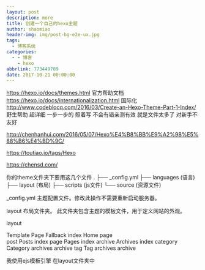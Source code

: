 ```yaml
---
layout: post
description: more
title: 创建一个自己的hexo主题
author: shaomiao
header-img: img/post-bg-e2e-ux.jpg
tags:
  - 博客系统
categories:
  - - 博客
    - hexo
abbrlink: 773449789
date: 2017-10-21 00:00:00
---
```

https://hexo.io/docs/themes.html
官方帮助文档
https://hexo.io/docs/internationalization.html
国际化
http://www.codeblocq.com/2016/03/Create-an-Hexo-Theme-Part-1-Index/
野生帮助 超详细 一步一步的 照着写 不会有错亲测有效  就是文件太多了 对新手不友好

http://chenhanhui.com/2016/05/07/Hexo%E4%B8%BB%E9%A2%98%E5%88%B6%E4%BD%9C/

https://toutiao.io/tags/Hexo

https://chensd.com/

你的theme文件夹下要用这几个文件
.
├── _config.yml
├── languages  (语言)
├── layout  (布局)
├── scripts (js文件)
└── source (资源文件)

_config.yml
主题配置文件。修改此操作不需要重新启动服务器。

layout
布局文件夹。
此文件夹包含主题的模板文件，用于定义网站的外观。

layout

Template	Page	Fallback
index	Home page	
post	Posts	index
page	Pages	index
archive	Archives	index
category	Category archives	archive
tag	Tag archives	archive

我使用ejs模板引擎
在layout文件夹中
